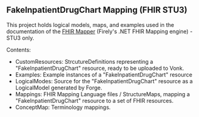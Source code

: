## FakeInpatientDrugChart Mapping (FHIR STU3)

This project holds logical models, maps, and examples used in the documentation of the [FHIR Mapper](http://docs.simplifier.net/mappingengine/index.html) (Firely's .NET FHIR Mapping engine) - STU3 only.

Contents:

- CustomResources: StrcutureDefinitions representing a "FakeInpatientDrugChart" resource, ready to be uploaded to Vonk.
- Examples: Example instances of a "FakeInpatientDrugChart" resource
- LogicalModes: Source for the "FakeInpatientDrugChart" resource as a LogicalModel generated by Forge.
- Mappings: FHIR Mapping Language files / StructureMaps, mapping a "FakeInpatientDrugChart" resource to a set of FHIR resources.
- ConceptMap: Terminology mappings.
